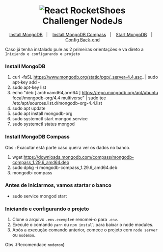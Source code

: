 <h1 align="center">
    <img alt="React RocketShoes" src="https://miro.medium.com/max/1400/0*MNVJq_8e0SJoqZb5.jpg" />
    <br>
    Challenger NodeJs
</h1>

<p align="center">
  <a href="#install_mongo">Install MongoDB</a>&nbsp;&nbsp;&nbsp;|&nbsp;&nbsp;&nbsp;
  <a href="#install_compass">Install MongoDB Compass</a>&nbsp;&nbsp;&nbsp;|&nbsp;&nbsp;&nbsp;
  <a href="#start_mongo">Start MongoDB</a>&nbsp;&nbsp;&nbsp;|&nbsp;&nbsp;&nbsp;
  <a href="#config">Config Back-end</a>
</p>

Caso já tenha instalado pule as 2 primeiras orientações e va direto a `Iniciando e configurando o projeto`

### Install MongoDB
1. curl -fsSL https://www.mongodb.org/static/pgp/_server-4.4.asc_ | sudo apt-key add - 
2. sudo apt-key list 
3. echo "deb [ arch=amd64,arm64 ] https://repo.mongodb.org/apt/ubuntu focal/mongodb-org/4.4 multiverse" | sudo tee /etc/apt/sources.list.d/mongodb-org-4.4.list 
4. sudo apt update 
5. sudo apt install mongodb-org 
6. sudo systemctl start mongod.service
7. sudo systemctl status mongod

### Install MongoDB Compass
Obs.: Exacutar está parte caso queira ver os dados no banco.
1. wget https://downloads.mongodb.com/compass/mongodb-compass_1.29.6_amd64.deb
2. sudo dpkg -i mongodb-compass_1.29.6_amd64.deb 
3. mongodb-compass

### Antes de iniciarmos, vamos startar o banco
- sudo service mongod start

### Iniciando e configurando o projeto
1. Clone o arquivo `.env.exemple`e renomei-o para `.env`.
2. Execute o comando `yarn` ou `npm install` para baixar o node modules.
3. Após a execução comando anterior, comece o projeto com `node server` ou `nodemon`.

Obs.:(Recomendace `nodemon`)